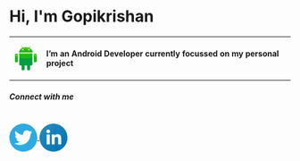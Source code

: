 <html>
<body>
<head>
 <H1>Hi, I'm Gopikrishan</H1>
</head>
 <table border-style="dotted">
 <tr><td>
  <img align="left" src="https://raw.githubusercontent.com/goputtanz/goputtanz/main/images/android.svg" alt="icon" width="50px"/>
  </td>
  <td>
<H4>I’m an Android Developer currently focussed on my personal project</H4>
</td>
</tr>
</table>
<h5>Connect with me</h5><br>
<a href="https://twitter.com/Gopikrishnnpv?t=T-jis_LphGBc6pdRUpns_Q&s=09">
<img align="center" src="https://raw.githubusercontent.com/goputtanz/goputtanz/main/images/twitter.svg" alt="icon | Twitter" width="50px"/></a><a href="https://www.linkedin.com/in/gopi-krishnan-b46314210">
<img align="center" src="https://raw.githubusercontent.com/goputtanz/goputtanz/main/images/linkedin.svg" alt="icon | LinkedIn" width="50px"/>
</a>
 </body>

 </html>
 


